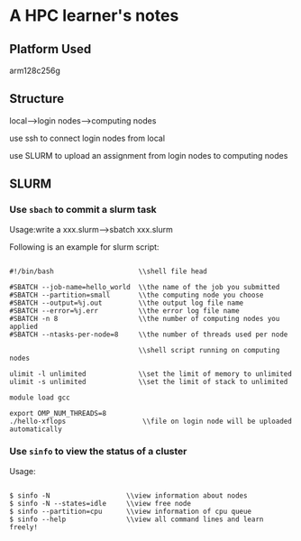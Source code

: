 # A HPC learner's notes
## Platform Used
arm128c256g

## Structure
local-->login nodes-->computing nodes

use ssh to connect login nodes from local

use SLURM to upload an assignment from login nodes to computing nodes

## SLURM
### Use ```sbach``` to commit a slurm task
Usage:write a xxx.slurm-->sbatch xxx.slurm

Following is an example for slurm script:

```shell

#!/bin/bash                     \\shell file head

#SBATCH --job-name=hello_world  \\the name of the job you submitted
#SBATCH --partition=small       \\the computing node you choose
#SBATCH --output=%j.out         \\the output log file name
#SBATCH --error=%j.err          \\the error log file name
#SBATCH -n 8                    \\the number of computing nodes you applied
#SBATCH --ntasks-per-node=8     \\the number of threads used per node

                                \\shell script running on computing nodes

ulimit -l unlimited             \\set the limit of memory to unlimited
ulimit -s unlimited             \\set the limit of stack to unlimited

module load gcc

export OMP_NUM_THREADS=8
./hello-xflops                   \\file on login node will be uploaded automatically

```

### Use ```sinfo``` to view the status of a cluster
Usage:
```shell

$ sinfo -N                   \\view information about nodes
$ sinfo -N --states=idle     \\view free node
$ sinfo --partition=cpu      \\view information of cpu queue
$ sinfo --help               \\view all command lines and learn freely!

```